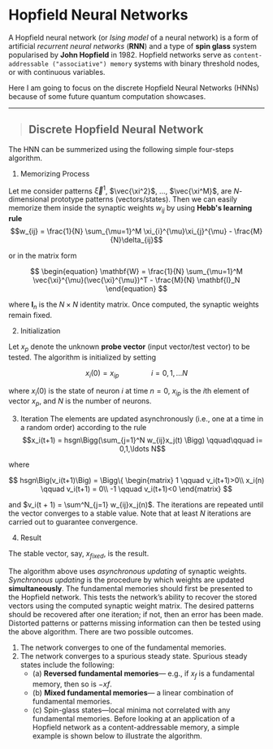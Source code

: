 # Hopfield Neural Networks
A Hopfield neural network (or *Ising model* of a neural network) is a form of artificial *recurrent neural networks* (__RNN__) and a type of **spin glass** system popularised by **John Hopfield** in 1982. Hopfield networks serve as `content-addressable ("associative") memory` systems with binary threshold nodes, or with continuous variables.

Here I am going to focus on the discrete Hopfield Neural Networks (HNNs) because of some future quantum computation showcases.
***
> ## Discrete Hopfield Neural Network
The HNN can be summerized using the following simple four-steps algorithm.

1. Memorizing Process

Let me consider patterns $\vec{\xi}^1$, $\vec{\xi^2}$, $\ldots$, $\vec{\xi^M}$, are $N$-dimensional prototype patterns (vectors/states). Then we can easily memorize them inside the synaptic weights ${w_{ij}}$ by using **Hebb's learning rule**
$$w_{ij} = \frac{1}{N} \sum_{\mu=1}^M \xi_{i}^{\mu}\xi_{j}^{\mu} - \frac{M}{N}\delta_{ij}$$

or in the matrix form

$$
\begin{equation}
\mathbf{W} = \frac{1}{N} \sum_{\mu=1}^M \vec{\xi}^{\mu}(\vec{\xi}^{\mu})^T - \frac{M}{N} \mathbf{I}_N 
\end{equation}
$$

where $\textbf{I}_n$ is the $N\times N$ identity matrix. Once computed, the synaptic weights remain fixed.

2. Initialization

Let $x_p$ denote the unknown __probe vector__ (input vector/test vector) to be tested. The algorithm is initialized by setting

$$ x_i(0) = x_{ip} \qquad\qquad i= 0,1,\ldots N$$

where $x_i(0)$ is the state of neuron $i$ at time $n = 0$, $x_{ip}$ is the $i$th element of vector $x_p$, and $N$ is the number of neurons.


3. Iteration
The elements are updated asynchronously (i.e., one at a time in a random order) according to the rule
$$x_i(t+1) = hsgn\Bigg(\sum_{j=1}^N w_{ij}x_j(t) \Bigg) \qquad\qquad i= 0,1,\ldots N$$

where

$$ hsgn\Big(v_i(t+1)\Big) = \Bigg\{
\begin{matrix}
1 \qquad v_i(t+1)>0\\
x_i(n) \qquad v_i(t+1) = 0\\
-1 \qquad v_i(t+1)<0
\end{matrix}
$$

and $v_i(t + 1) = \sum^N_{j=1}  w_{ij}x_j(n)$. The iterations are repeated until the vector converges to a stable value. Note that at least $N$ iterations are
carried out to guarantee convergence. 

4. Result

The stable vector, say, $x_{fixed}$, is the result.

The algorithm above uses _asynchronous updating_ of synaptic weights. _Synchronous updating_ is the procedure by which weights are updated __simultaneously__. The fundamental memories should first be presented to the Hopfield
network. This tests the network’s ability to recover the stored vectors using
the computed synaptic weight matrix. The desired patterns should be recovered after one iteration; if not, then an error has been made. Distorted patterns
or patterns missing information can then be tested using the above algorithm. There are two possible outcomes.
1. The network converges to one of the fundamental memories.
2. The network converges to a spurious steady state. Spurious steady states include the following:
   * (a) __Reversed fundamental memories__— e.g., if $x_f$ is a fundamental memory, then so is $−xf$.
   * (b) __Mixed fundamental memories__— a linear combination of fundamental memories.
   * (c) Spin-glass states—local minima not correlated with any fundamental memories.
Before looking at an application of a Hopfield network as a content-addressable memory, a simple example is shown below to illustrate the algorithm.
